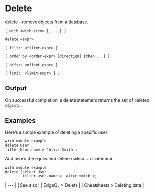 # Delete

delete – remove objects from a database.

```edgeql-synopsis
[ with <with-item> [, ...] ]

delete <expr>

[ filter <filter-expr> ]

[ order by <order-expr> [direction] [then ...] ]

[ offset <offset-expr> ]

[ limit  <limit-expr> ] ;
```

## Output

On successful completion, a delete statement returns the set of deleted objects.

## Examples

Here’s a simple example of deleting a specific user:

```edgeql
with module example
delete User
filter User.name = 'Alice Smith';
```

And here’s the equivalent delete (select ...) statement:

```edgeql
with module example
delete (select User
        filter User.name = 'Alice Smith');
```

| --- |
| See also |
| EdgeQL > Delete |
| Cheatsheets > Deleting data |

